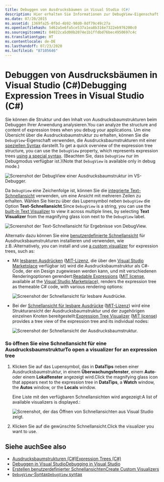 ```yaml
---
title: Debuggen von Ausdrucksbäumen in Visual Studio (C#)
description: Hier erhalten Sie Informationen zur DebugView-Eigenschaft in Visual Studio. Sie erfahren, wie Sie diese Eigenschaft verwenden, um die Struktur und den Inhalt einer Ausdrucksbaumstruktur zu analysieren.
ms.date: 07/20/2015
ms.assetid: 1369fa25-0fbd-4b92-98d0-8df79c49c27a
ms.openlocfilehash: 5d62a5e6fa5ce537a1ea8b316e7322eb976200c0
ms.sourcegitcommit: 04022ca5d00b2074e1b1ffdbd76bec4950697c4c
ms.translationtype: HT
ms.contentlocale: de-DE
ms.lasthandoff: 07/23/2020
ms.locfileid: "87105646"
---
```

# <a name="debugging-expression-trees-in-visual-studio-c"></a><span data-ttu-id="3ea6b-104">Debuggen von Ausdrucksbäumen in Visual Studio (C#)</span><span class="sxs-lookup"><span data-stu-id="3ea6b-104">Debugging Expression Trees in Visual Studio (C#)</span></span>
<span data-ttu-id="3ea6b-105">Sie können die Struktur und den Inhalt von Ausdrucksbaumstrukturen beim Debuggen Ihrer Anwendung analysieren.</span><span class="sxs-lookup"><span data-stu-id="3ea6b-105">You can analyze the structure and content of expression trees when you debug your applications.</span></span> <span data-ttu-id="3ea6b-106">Um eine Übersicht über die Ausdrucksbaumstruktur zu erhalten, können Sie die `DebugView`-Eigenschaft verwenden, die Ausdrucksbaumstrukturen mit einer [speziellen Syntax](debugview-syntax.md) darstellt.</span><span class="sxs-lookup"><span data-stu-id="3ea6b-106">To get a quick overview of the expression tree structure, you can use the `DebugView` property, which represents expression trees [using a special syntax](debugview-syntax.md).</span></span> <span data-ttu-id="3ea6b-107">(Beachten Sie, dass `DebugView` nur im Debugmodus verfügbar ist.)</span><span class="sxs-lookup"><span data-stu-id="3ea6b-107">(Note that `DebugView` is available only in debug mode.)</span></span>  

![Screenshot der DebugView einer Ausdrucksbaumstruktur im VS-Debugger.](media/debugging-expression-trees-in-visual-studio/debugview-expression-tree.png)

<span data-ttu-id="3ea6b-109">Da `DebugView` eine Zeichenfolge ist, können Sie die [integrierte Text-Schnellansicht](https://docs.microsoft.com/visualstudio/debugger/view-strings-visualizer#open-a-string-visualizer) verwenden, um eine Ansicht mit mehreren Zeilen zu erhalten. Wählen Sie hierzu über das Lupensymbol neben `DebugView` die Option **Text-Schnellansicht**.</span><span class="sxs-lookup"><span data-stu-id="3ea6b-109">Since `DebugView` is a string, you can use the [built-in Text Visualizer](https://docs.microsoft.com/visualstudio/debugger/view-strings-visualizer#open-a-string-visualizer) to view it across multiple lines, by selecting **Text Visualizer** from the magnifying glass icon next to the `DebugView` label.</span></span>

 ![Screenshot der Text-Schnellansicht für Ergebnisse von DebugView.](media/debugging-expression-trees-in-visual-studio/string-visualizer-debugview.png)

<span data-ttu-id="3ea6b-111">Alternativ dazu können Sie eine [benutzerdefinierte Schnellansicht](https://docs.microsoft.com/visualstudio/debugger/create-custom-visualizers-of-data) für Ausdrucksbaumstrukturen installieren und verwenden, wie z.B.:</span><span class="sxs-lookup"><span data-stu-id="3ea6b-111">Alternatively, you can install and use [a custom visualizer](https://docs.microsoft.com/visualstudio/debugger/create-custom-visualizers-of-data) for expression trees, such as:</span></span>

- <span data-ttu-id="3ea6b-112">Mit [lesbaren Ausdrücken](https://github.com/agileobjects/ReadableExpressions) ([MIT-Lizenz](https://github.com/agileobjects/ReadableExpressions/blob/master/LICENSE.md), die über den [Visual Studio Marketplace](https://marketplace.visualstudio.com/items?itemName=vs-publisher-1232914.ReadableExpressionsVisualizers) verfügbar ist) wird die Ausdrucksbaumstruktur als C#-Code, der ein Design zugewiesen werden kann, und mit verschiedenen Renderingoptionen gerendert:</span><span class="sxs-lookup"><span data-stu-id="3ea6b-112">[Readable Expressions](https://github.com/agileobjects/ReadableExpressions) ([MIT license](https://github.com/agileobjects/ReadableExpressions/blob/master/LICENSE.md), available at the [Visual Studio Marketplace](https://marketplace.visualstudio.com/items?itemName=vs-publisher-1232914.ReadableExpressionsVisualizers)), renders the expression tree as themeable C# code, with various rendering options:</span></span>

  ![Screenshot der Schnellansicht für lesbare Ausdrücke.](media/debugging-expression-trees-in-visual-studio/readable-expressions-visualizer.png)

- <span data-ttu-id="3ea6b-114">Bei der [Schnellansicht für lesbare Ausdrücke](https://github.com/zspitz/ExpressionTreeVisualizer/blob/master/README.md) ([MIT-Lizenz](https://github.com/zspitz/ExpressionTreeVisualizer/blob/master/LICENSE)) wird eine Strukturansicht der Ausdrucksbaumstruktur und der zugehörigen einzelnen Knoten bereitgestellt:</span><span class="sxs-lookup"><span data-stu-id="3ea6b-114">[Expression Tree Visualizer](https://github.com/zspitz/ExpressionTreeVisualizer/blob/master/README.md) ([MIT license](https://github.com/zspitz/ExpressionTreeVisualizer/blob/master/LICENSE)) provides a tree view of the expression tree and its individual nodes:</span></span>

  ![Screenshot der Schnellansicht der Ausdrucksbaumstruktur.](media/debugging-expression-trees-in-visual-studio/expression-tree-visualizer.png)

### <a name="to-open-a-visualizer-for-an-expression-tree"></a><span data-ttu-id="3ea6b-116">So öffnen Sie eine Schnellansicht für eine Ausdrucksbaumstruktur</span><span class="sxs-lookup"><span data-stu-id="3ea6b-116">To open a visualizer for an expression tree</span></span>  
  
1. <span data-ttu-id="3ea6b-117">Klicken Sie auf das Lupensymbol, das in **DataTips** neben einer Ausdrucksbaumstruktur, in einem **Überwachungsfenster**, einem **Auto**- oder einem **Lokalfenster** angezeigt wird.</span><span class="sxs-lookup"><span data-stu-id="3ea6b-117">Click the magnifying glass icon that appears next to the expression tree in **DataTips**, a **Watch** window, the **Autos** window, or the **Locals** window.</span></span>  

    <span data-ttu-id="3ea6b-118">Eine Liste mit den verfügbaren Schnellansichten wird angezeigt:</span><span class="sxs-lookup"><span data-stu-id="3ea6b-118">A list of available visualizers is displayed.:</span></span>

    ![Screenshot, der das Öffnen von Schnellansichten aus Visual Studio zeigt.](media/debugging-expression-trees-in-visual-studio/expression-tree-visualizers.png)

2. <span data-ttu-id="3ea6b-120">Klicken Sie auf die gewünschte Schnellansicht.</span><span class="sxs-lookup"><span data-stu-id="3ea6b-120">Click the visualizer you want to use.</span></span>  
  
## <a name="see-also"></a><span data-ttu-id="3ea6b-121">Siehe auch</span><span class="sxs-lookup"><span data-stu-id="3ea6b-121">See also</span></span>

- [<span data-ttu-id="3ea6b-122">Ausdrucksbaumstrukturen (C#)</span><span class="sxs-lookup"><span data-stu-id="3ea6b-122">Expression Trees (C#)</span></span>](./index.md)
- [<span data-ttu-id="3ea6b-123">Debuggen in Visual Studio</span><span class="sxs-lookup"><span data-stu-id="3ea6b-123">Debugging in Visual Studio</span></span>](/visualstudio/debugger/debugger-feature-tour)
- [<span data-ttu-id="3ea6b-124">Erstellen benutzerdefinierter Schnellansichten</span><span class="sxs-lookup"><span data-stu-id="3ea6b-124">Create Custom Visualizers</span></span>](/visualstudio/debugger/create-custom-visualizers-of-data)
- [<span data-ttu-id="3ea6b-125">`DebugView`-Syntax</span><span class="sxs-lookup"><span data-stu-id="3ea6b-125">`DebugView` syntax</span></span>](debugview-syntax.md)
